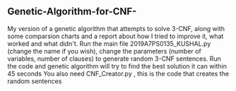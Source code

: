 ## Genetic-Algorithm-for-CNF-
My version of a genetic algorithm that attempts to solve 3-CNF, along with some comparsion charts and a report about how I tried to improve it, what worked and what didn't.
Run the main file 2019A7PS0135_KUSHAL.py (change the name if you wish), change the parameters (number of variables, number of clauses) to generate random 3-CNF sentences. Run the code and genetic algorithm will try to find the best solution it can within 45 seconds You also need CNF_Creator.py , this is the code that creates the random sentences
